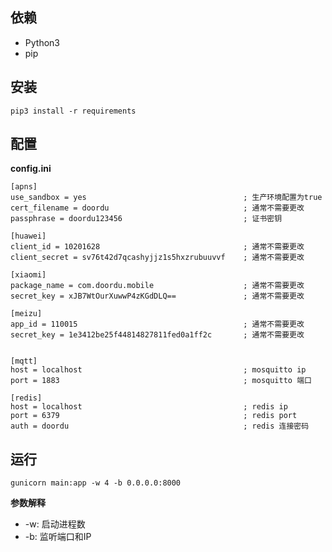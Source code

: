 
## 依赖

* Python3
* pip

## 安装

    pip3 install -r requirements

## 配置

**config.ini**

    [apns]
    use_sandbox = yes                                   ; 生产环境配置为true
    cert_filename = doordu                              ; 通常不需要更改
    passphrase = doordu123456                           ; 证书密钥

    [huawei]
    client_id = 10201628                                ; 通常不需要更改
    client_secret = sv76t42d7qcashyjjz1s5hxzrubuuvvf    ; 通常不需要更改

    [xiaomi]
    package_name = com.doordu.mobile                    ; 通常不需要更改
    secret_key = xJB7WtOurXuwwP4zKGdDLQ==               ; 通常不需要更改
    
    [meizu]
    app_id = 110015                                     ; 通常不需要更改
    secret_key = 1e3412be25f44814827811fed0a1ff2c       ; 通常不需要更改
    

    [mqtt]
    host = localhost                                    ; mosquitto ip
    port = 1883                                         ; mosquitto 端口
    
    [redis]
    host = localhost                                    ; redis ip
    port = 6379                                         ; redis port
    auth = doordu                                       ; redis 连接密码
    

## 运行

    gunicorn main:app -w 4 -b 0.0.0.0:8000

**参数解释**

* -w: 启动进程数
* -b: 监听端口和IP
